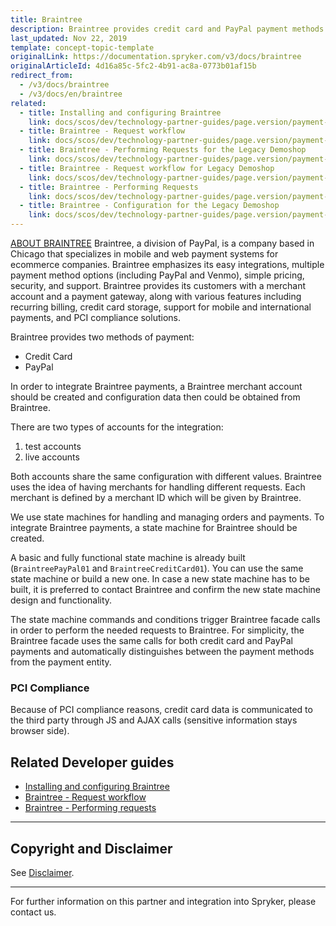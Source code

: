 ```yaml
---
title: Braintree
description: Braintree provides credit card and PayPal payment methods for Spryker Commerce OS.
last_updated: Nov 22, 2019
template: concept-topic-template
originalLink: https://documentation.spryker.com/v3/docs/braintree
originalArticleId: 4d16a85c-5fc2-4b91-ac8a-0773b01af15b
redirect_from:
  - /v3/docs/braintree
  - /v3/docs/en/braintree
related:
  - title: Installing and configuring Braintree
    link: docs/scos/dev/technology-partner-guides/page.version/payment-partners/braintree/installing-and-configuring-braintree.html
  - title: Braintree - Request workflow
    link: docs/scos/dev/technology-partner-guides/page.version/payment-partners/braintree/braintree-request-workflow.html
  - title: Braintree - Performing Requests for the Legacy Demoshop
    link: docs/scos/dev/technology-partner-guides/page.version/payment-partners/braintree/braintree-guides-for-the-legacy-demoshop/braintree-performing-requests-for-the-legacy-demoshop.html
  - title: Braintree - Request workflow for Legacy Demoshop
    link: docs/scos/dev/technology-partner-guides/page.version/payment-partners/braintree/braintree-guides-for-the-legacy-demoshop/braintree-workflow-for-legacy-demoshop.html
  - title: Braintree - Performing Requests
    link: docs/scos/dev/technology-partner-guides/page.version/payment-partners/braintree/braintree-performing-requests.html
  - title: Braintree - Configuration for the Legacy Demoshop
    link: docs/scos/dev/technology-partner-guides/page.version/payment-partners/braintree/braintree-guides-for-the-legacy-demoshop/braintree-configuration-for-the-legacy-demoshop.html
---
```


[ABOUT BRAINTREE](https://www.braintreepayments.com/)
Braintree, a division of PayPal, is a company based in Chicago that specializes in mobile and web payment systems for ecommerce companies. Braintree emphasizes its easy integrations, multiple payment method options (including PayPal and Venmo), simple pricing, security, and support. Braintree provides its customers with a merchant account and a payment gateway, along with various features including recurring billing, credit card storage, support for mobile and international payments, and PCI compliance solutions.

Braintree provides two methods of payment:

* Credit Card
* PayPal

In order to integrate Braintree payments, a Braintree merchant account should be created and configuration data then could be obtained from Braintree.

There are two types of accounts for the integration:

1. test accounts
2. live accounts

Both accounts share the same configuration with different values. Braintree uses the idea of having merchants for handling different requests. Each merchant is defined by a merchant ID which will be given by Braintree.

We use state machines for handling and managing orders and payments. To integrate Braintree payments, a state machine for Braintree should be created.

A basic and fully functional state machine is already built (`BraintreePayPal01` and `BraintreeCreditCard01`). You can use the same state machine or build a new one. In case a new state machine has to be built, it is preferred to contact Braintree and confirm the new state machine design and functionality.

The state machine commands and conditions trigger Braintree facade calls in order to perform the needed requests to Braintree. For simplicity, the Braintree facade uses the same calls for both credit card and PayPal payments and automatically distinguishes between the payment methods from the payment entity.

### PCI Compliance
Because of PCI compliance reasons, credit card data is communicated to the third party through JS and AJAX calls (sensitive information stays browser side).

## Related Developer guides

* [Installing and configuring Braintree](/docs/scos/dev/technology-partner-guides/{{page.version}}/payment-partners/braintree/installing-and-configuring-braintree.html)
* [Braintree - Request workflow](/docs/scos/dev/technology-partner-guides/{{page.version}}/payment-partners/braintree/braintree-request-workflow.html)
* [Braintree - Performing requests](/docs/scos/dev/technology-partner-guides/{{page.version}}/payment-partners/braintree/braintree-performing-requests.html)

---

## Copyright and Disclaimer

See [Disclaimer](https://github.com/spryker/spryker-documentation).

---
For further information on this partner and integration into Spryker, please contact us.

<div class="hubspot-forms hubspot-forms--docs">
<div class="hubspot-form" id="hubspot-partners-1">
            <div class="script-embed" data-code="
                                            hbspt.forms.create({
				                                portalId: '2770802',
				                                formId: '163e11fb-e833-4638-86ae-a2ca4b929a41',
              	                                onFormReady: function() {
              		                                const hbsptInit = new CustomEvent('hbsptInit', {bubbles: true});
              		                                document.querySelector('#hubspot-partners-1').dispatchEvent(hbsptInit);
              	                                }
				                            });
            "></div>
</div>
</div>
